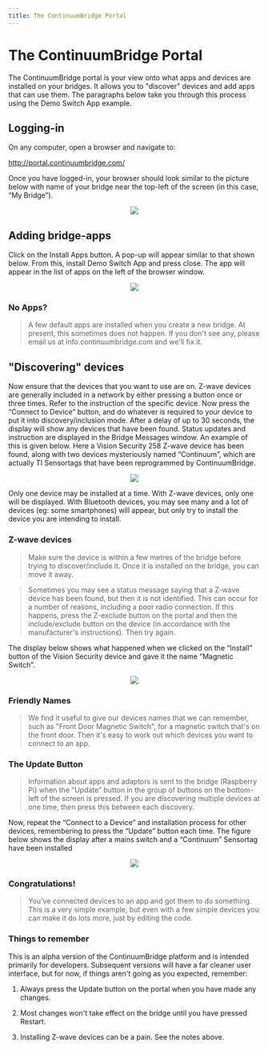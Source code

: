 ```yaml
---
title: The ContinuumBridge Portal
---
```

# The ContinuumBridge Portal
The ContinuumBridge portal is your view onto what apps and devices are installed on your bridges. It allows you to "discover" devices and add apps that can use them. The paragraphs below take you through this process using the Demo Switch App example.

## Logging-in
On any computer, open a browser and navigate to:

http://portal.continuumbridge.com/

Once you have logged-in, your browser should look similar to the picture below with name of your bridge near the top-left of the screen (in this case, “My Bridge”). 

<p align="center">

  <img src="https://continuumbridge.github.io/platform/pictures/SignedIn.md">
  
</p>

## Adding bridge-apps
Click on the Install Apps button. A pop-up will appear similar to that shown below. From this, install Demo Switch App and press close. The app will appear in the list of apps on the left of the browser window.

<p align="center">

  <img src="https://continuumbridge.github.io/platform/pictures/AddApp.md">
  
</p>

### No Apps?

> A few default apps are installed when you create a new bridge. At present, this sometimes does not happen. If you don't see any, please email us at info.continuumbridge.com and we'll fix it.

## "Discovering" devices
Now ensure that the devices that you want to use are on. Z-wave devices are generally included in a network by either pressing a button once or three times. Refer to the instruction of the specific device. Now press the “Connect to Device” button, and do whatever is required to your device to put it into discovery/inclusion mode. After a delay of up to 30 seconds, the display will show any devices that have been found. Status updates and instruction are displayed in the Bridge Messages window. An example of this is given below. Here a Vision Security 258 Z-wave device has been found, along with two devices mysteriously named “Continuum”, which are actually TI Sensortags that have been reprogrammed by ContinuumBridge.

<p align="center">

  <img src="https://continuumbridge.github.io/platform/pictures/Discover.md">
  
</p>

Only one device may be installed at a time. With Z-wave devices, only one will be displayed. With Bluetooth devices, you may see many and a lot of devices (eg: some smartphones) will appear, but only try to install the device you are intending to install. 

### Z-wave devices

> Make sure the device is within a few metres of the bridge before trying to discover/include it. Once it is installed on the bridge, you can move it away.

> Sometimes you may see a status message saying that a Z-wave device has been found, but then it is not identified. This can occur for a number of reasons, including a poor radio connection. If this happens, press the Z-exclude button on the portal and then the include/exclude button on the device (in accordance with the manufacturer's instructions). Then try again.

The display below shows what happened when we clicked on the “Install” button of the Vision Security device and gave it the name “Magnetic Switch”. 

<p align="center">

  <img src="https://continuumbridge.github.io/platform/pictures/OneDeviceDiscovered.md">
  
</p>

### Friendly Names

> We find it useful to give our devices names that we can remember, such as "Front Door Magnetic Switch", for a magnetic switch that's on the front door. Then it's easy to work out which devices you want to connect to an app.

### The Update Button

> Information about apps and adaptors is sent to the bridge (Raspberry Pi) when the “Update” button in the group of buttons on the bottom-left of the screen is pressed. If you are discovering multiple devices at one time, then press this between each discovery.

Now, repeat the “Connect to a Device” and installation process for other devices, remembering to press the “Update” button each time. The figure below shows the display after a mains switch and a “Continuum” Sensortag have been installed

<p align="center">

  <img src="https://continuumbridge.github.io/platform/pictures/ThreeDevicesDiscovered.md">
  
</p>

### Congratulations!

> You've connected devices to an app and got them to do something. This is a very simple example, but even with a few simple devices you can make it do lots more, just by editing the code.

### Things to remember
This is an alpha version of the ContinuumBridge platform and is intended primarily for developers. Subsequent versions will have a far cleaner user interface, but for now, if things aren't going as you expected, remember:

1. Always press the Update button on the portal when you have made any changes.

2. Most changes won't take effect on the bridge until you have pressed Restart.

3. Installing Z-wave devices can be a pain. See the notes above.
